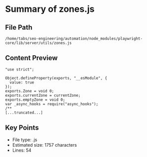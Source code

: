 # Summary of zones.js
  
## File Path
`/home/tabs/seo-engineering/automation/node_modules/playwright-core/lib/server/utils/zones.js`

## Content Preview
```
"use strict";

Object.defineProperty(exports, "__esModule", {
  value: true
});
exports.Zone = void 0;
exports.currentZone = currentZone;
exports.emptyZone = void 0;
var _async_hooks = require("async_hooks");
/**
[...truncated...]
```

## Key Points
- File type: .js
- Estimated size: 1757 characters
- Lines: 54
